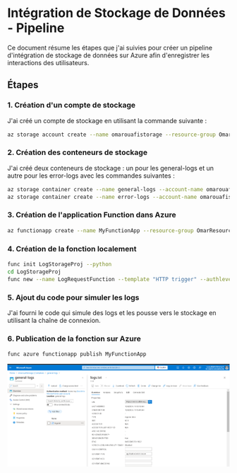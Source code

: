 # Intégration de Stockage de Données - Pipeline

Ce document résume les étapes que j'ai suivies pour créer un pipeline d'intégration de stockage de données sur Azure afin d'enregistrer les interactions des utilisateurs.

## Étapes

### 1. Création d'un compte de stockage

J'ai créé un compte de stockage en utilisant la commande suivante :

```bash
az storage account create --name omarouafistorage --resource-group OmarResourceGroup --location japaneast --sku Standard_LRS
```

### 2. Création des conteneurs de stockage

J'ai créé deux conteneurs de stockage : un pour les general-logs et un autre pour les error-logs avec les commandes suivantes :

```bash
az storage container create --name general-logs --account-name omarouafistorage
az storage container create --name error-logs --account-name omarouafistorage
```

### 3. Création de l'application Function dans Azure

```bash
az functionapp create --name MyFunctionApp --resource-group OmarResourceGroup --plan MyPlan --runtime python --runtime-version 3.10 --functions-version 4 --storage-account omarouafistorage
```

### 4. Création de la fonction localement

```bash
func init LogStorageProj --python
cd LogStorageProj
func new --name LogRequestFunction --template "HTTP trigger" --authlevel "anonymous"
```

### 5. Ajout du code pour simuler les logs

J'ai fourni le code qui simule des logs et les pousse vers le stockage en utilisant la chaîne de connexion.

### 6. Publication de la fonction sur Azure

```bash
func azure functionapp publish MyFunctionApp
```
![Image](./logs.PNG)